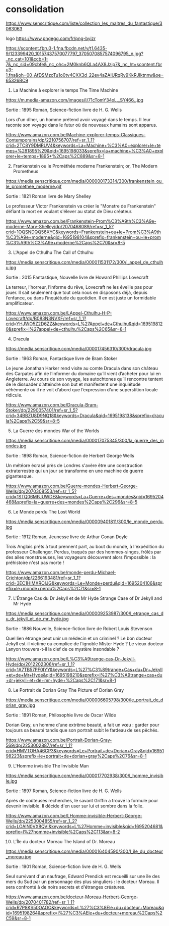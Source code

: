 # consolidation

https://www.senscritique.com/liste/collection_les_maitres_du_fantastique/3063063


logo
https://www.pngegg.com/fr/png-byizr

https://scontent.fbru3-1.fna.fbcdn.net/v/t1.6435-9/123399420_10157437570077797_3705070857574096795_n.jpg?_nc_cat=101&ccb=1-7&_nc_sid=09cbfe&_nc_ohc=2M0knb6QLa4AX8Jzip7&_nc_ht=scontent.fbru3-1.fna&oh=00_AfDSMzoTu1o0tv4CXX3d_22ev4aZAIURqRv9KkRJIktnnw&oe=65326BC9

1. La Machine à explorer le temps
The Time Machine

https://m.media-amazon.com/images/I/71cTomY34xL._SY466_.jpg

Sortie : 1895
Roman, Science-fiction
livre de H. G. Wells

Lors d'un dîner, un homme prétend avoir voyagé dans le temps. Il leur raconte son voyage dans le futur où de nouveaux humains sont apparus.

https://www.amazon.com.be/Machine-explorer-temps-Classiques-Contemporains/dp/2210756707/ref=sr_1_1?crid=2TC8Y9DMRUV4&keywords=La+Machine+%C3%A0+explorer+le+temps+%281895%29&qid=1695198033&sprefix=la+machine+%C3%A0+explorer+le+temps+1895+%2Caps%2C889&sr=8-1




2. Frankenstein ou le Prométhée moderne
Frankenstein; or, The Modern Prometheus

https://media.senscritique.com/media/000000173314/300/frankenstein_ou_le_promethee_moderne.gif

Sortie : 1821
Roman
livre de Mary Shelley

Le professeur Victor Frankenstein va créer le "Monstre de Frankenstein" défiant la mort en voulant s'élever au statut de Dieu créateur.

https://www.amazon.com.be/Frankenstein-Prom%C3%A9th%C3%A9e-moderne-Mary-Shelley/dp/2070468089/ref=sr_1_5?crid=1OQSNDQQ56XYC&keywords=Frankenstein+ou+le+Prom%C3%A9th%C3%A9e+moderne&qid=1695198104&sprefix=frankenstein+ou+le+prom%C3%A9th%C3%A9e+moderne%2Caps%2C70&sr=8-5





3. L'Appel de Cthulhu
The Call of Cthulhu

https://media.senscritique.com/media/000011531172/300/l_appel_de_cthulhu.jpg

Sortie : 2015
Fantastique, Nouvelle
livre de Howard Phillips Lovecraft

La terreur, l’horreur, l’informe du rêve, Lovecraft ne les éveille pas pour jouer. Il sait seulement que tout cela nous en disposons déjà, depuis l’enfance, ou dans l’inquiétude du quotidien. Il en est juste un formidable amplificateur.

https://www.amazon.com.be/LAppel-Cthulhu-H-P-Lovecraft/dp/B083N3NVXF/ref=sr_1_1?crid=YHJWO5Z2D6ZZ&keywords=L%27Appel+de+Cthulhu&qid=1695198120&sprefix=l%27appel+de+cthulhu%2Caps%2C65&sr=8-1




4. Dracula

https://media.senscritique.com/media/000017456310/300/dracula.jpg

Sortie : 1963
Roman, Fantastique
livre de Bram Stoker

Le jeune Jonathan Harker rend visite au comte Dracula dans son château des Carpates afin de l’informer du domaine qu’il vient d’acheter pour lui en Angleterre. Au cours de son voyage, les autochtones qu’il rencontre tentent de le dissuader d’atteindre son but et manifestent une inquiétude véhémente où il ne voit d’abord que l’expression d’une superstition locale ridicule.

https://www.amazon.com.be/Dracula-Bram-Stoker/dp/2290057401/ref=sr_1_5?crid=34BBZU8D9NQ18&keywords=Dracula&qid=1695198138&sprefix=dracula%2Caps%2C59&sr=8-5


5. La Guerre des mondes
War of the Worlds

https://media.senscritique.com/media/000017075345/300/la_guerre_des_mondes.jpg

Sortie : 1898
Roman, Science-fiction
de Herbert George Wells

Un météore écrasé près de Londres s'avère être une construction extraterrestre qui un jour se transforme en une machine de guerre gigantesque.

https://www.amazon.com.be/Guerre-mondes-Herbert-George-Wells/dp/2070308553/ref=sr_1_5?crid=1STQ06MPJUWDE&keywords=La+Guerre+des+mondes&qid=1695204468&sprefix=la+guerre+des+mondes%2Caps%2C296&sr=8-5




6. Le Monde perdu
The Lost World

https://media.senscritique.com/media/000009401811/300/le_monde_perdu.jpg

Sortie : 1912
Roman, Jeunesse
livre de Arthur Conan Doyle

Trois Anglais prêts à tout prennent part, au bout du monde, à l'expédition du professeur Challenger. Perdus, traqués par des hommes-singes, frôlés par des ailes monstrueuses, les voyageurs découvrent alors l'impossible : la préhistoire n'est pas morte !

https://www.amazon.com.be/monde-perdu-Michael-Crichton/dp/2266193481/ref=sr_1_1?crid=3EC1HIMXROIJG&keywords=Le+Monde+perdu&qid=1695204106&sprefix=le+monde+perdu%2Caps%2C71&sr=8-1



7. L'Étrange Cas du Dr Jekyll et de Mr Hyde
Strange Case of Dr Jekyll and Mr Hyde

https://media.senscritique.com/media/000009253987/300/l_etrange_cas_du_dr_jekyll_et_de_mr_hyde.jpg

Sortie : 1886
Nouvelle, Science-fiction
livre de Robert Louis Stevenson

Quel lien étrange peut unir un médecin et un criminel ? Le bon docteur Jekyll est-il victime ou complice de l'ignoble Mister Hyde ? Le vieux docteur Lanyon trouvera-t-il la clef de ce mystère insondable ?

https://www.amazon.com.be/L%C3%A9trange-cas-Dr-Jekyll-Hyde/dp/2012202306/ref=sr_1_1?crid=1A7TB57PF0IYY&keywords=L%27%C3%89trange+Cas+du+Dr+Jekyll+et+de+Mr+Hyde&qid=1695198210&sprefix=l%27%C3%A9trange+cas+du+dr+jekyll+et+de+mr+hyde+%2Caps%2C171&sr=8-1


8. Le Portrait de Dorian Gray
The Picture of Dorian Gray

https://media.senscritique.com/media/000006605798/300/le_portrait_de_dorian_gray.jpg

Sortie : 1891
Roman, Philosophie
livre de Oscar Wilde

Dorian Gray, un homme d’une extrême beauté, a fait un vœu : garder pour toujours sa beauté tandis que son portrait subit le fardeau de ses pêchés.

https://www.amazon.com.be/Portrait-Dorian-Gray-569/dp/2253002887/ref=sr_1_1?crid=HMVTOHA46CP3&keywords=Le+Portrait+de+Dorian+Gray&qid=1695198223&sprefix=le+portrait+de+dorian+gray%2Caps%2C76&sr=8-1



9. L'Homme invisible
The Invisible Man

https://media.senscritique.com/media/000017702938/300/l_homme_invisible.jpg

Sortie : 1897
Roman, Science-fiction
livre de H. G. Wells

Après de coûteuses recherches, le savant Griffin a trouvé la formule pour devenir invisible. Il décide d'en user sur lui et sombre dans la folie.

https://www.amazon.com.be/LHomme-invisible-Herbert-George-Wells/dp/2253004855/ref=sr_1_2?crid=LOAIN0VX8QVI&keywords=L%27Homme+invisible&qid=1695204681&sprefix=l%27homme+invisible%2Caps%2C113&sr=8-2


10. L'Île du docteur Moreau
The Island of Dr. Moreau

https://media.senscritique.com/media/000016404590/300/l_ile_du_docteur_moreau.jpg

Sortie : 1901
Roman, Science-fiction
livre de H. G. Wells

Seul survivant d'un naufrage, Edward Prendick est recueilli sur une île des mers du Sud par un personnage des plus singuliers : le docteur Moreau. Il sera confronté à de noirs secrets et d'étranges créatures.

https://www.amazon.com.be/docteur-Moreau-Herbert-George-Wells/dp/2070401782/ref=sr_1_1?crid=R7P8KS50OAOO&keywords=L%27%C3%8Ele+du+docteur+Moreau&qid=1695198264&sprefix=l%27%C3%AEle+du+docteur+moreau%2Caps%2C59&sr=8-1